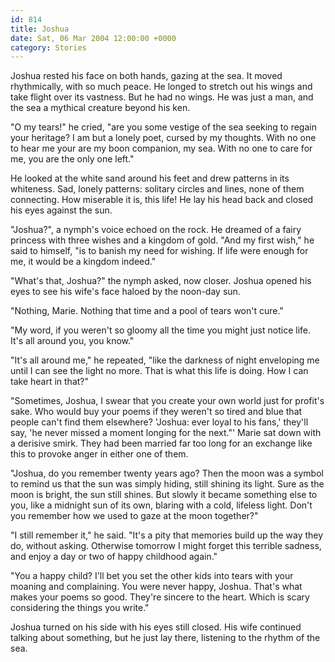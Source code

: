 ```yaml
---
id: 814
title: Joshua
date: Sat, 06 Mar 2004 12:00:00 +0000
category: Stories
---
```


Joshua rested his face on both hands, gazing at the sea.  It moved
rhythmically, with so much peace.  He longed to stretch out his wings
and take flight over its vastness.  But he had no wings.  He was just a
man, and the sea a mythical creature beyond his ken.

"O my tears!" he cried, "are you some vestige of the sea seeking to
regain your heritage?  I am but a lonely poet, cursed by my thoughts.
With no one to hear me your are my boon companion, my sea.  With no one
to care for me, you are the only one left."

He looked at the white sand around his feet and drew patterns in its
whiteness.  Sad, lonely patterns: solitary circles and lines, none of
them connecting.  How miserable it is, this life!  He lay his head back
and closed his eyes against the sun.

"Joshua?", a nymph's voice echoed on the rock.  He dreamed of a fairy
princess with three wishes and a kingdom of gold.  "And my first wish,"
he said to himself, "is to banish my need for wishing.  If life were
enough for me, it would be a kingdom indeed."

"What's that, Joshua?" the nymph asked, now closer.  Joshua opened his
eyes to see his wife's face haloed by the noon-day sun.

"Nothing, Marie.  Nothing that time and a pool of tears won't cure."

"My word, if you weren't so gloomy all the time you might just notice
life.  It's all around you, you know."

"It's all around me," he repeated, "like the darkness of night
enveloping me until I can see the light no more.  That is what this life
is doing.  How I can take heart in that?"

"Sometimes, Joshua, I swear that you create your own world just for
profit's sake.  Who would buy your poems if they weren't so tired and
blue that people can't find them elsewhere?  'Joshua: ever loyal to his
fans,' they'll say, 'he never missed a moment longing for the next."'
Marie sat down with a derisive smirk.  They had been married far too
long for an exchange like this to provoke anger in either one of them.

"Joshua, do you remember twenty years ago?  Then the moon was a symbol
to remind us that the sun was simply hiding, still shining its light.
Sure as the moon is bright, the sun still shines.  But slowly it became
something else to you, like a midnight sun of its own, blaring with a
cold, lifeless light.  Don't you remember how we used to gaze at the
moon together?"

"I still remember it," he said.  "It's a pity that memories build up the
way they do, without asking.  Otherwise tomorrow I might forget this
terrible sadness, and enjoy a day or two of happy childhood again."

"You a happy child?  I'll bet you set the other kids into tears with
your moaning and complaining.  You were never happy, Joshua.  That's
what makes your poems so good.  They're sincere to the heart.  Which is
scary considering the things you write."

Joshua turned on his side with his eyes still closed.  His wife
continued talking about something, but he just lay there, listening to
the rhythm of the sea.



